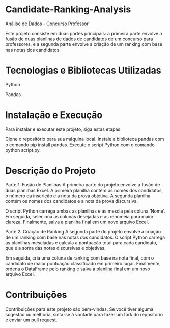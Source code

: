 # Candidate-Ranking-Analysis
Análise de Dados - Concurso Professor

Este projeto consiste em duas partes principais: a primeira parte envolve a fusão de duas planilhas de dados de candidatos 
de um concurso para professores, e a segunda parte envolve a criação de um ranking com base nas notas dos candidatos.

# Tecnologias e Bibliotecas Utilizadas

Python

Pandas


# Instalação e Execução
Para instalar e executar este projeto, siga estas etapas:

Clone o repositório para sua máquina local.
Instale a biblioteca pandas com o comando pip install pandas.
Execute o script Python com o comando python script.py.

# Descrição do Projeto
Parte 1: Fusão de Planilhas
A primeira parte do projeto envolve a fusão de duas planilhas Excel. A primeira planilha contém os nomes dos candidatos, 
o número da inscrição e a nota da prova objetiva. A segunda planilha contém os nomes dos candidatos e a nota da prova discursiva.

O script Python carrega ambas as planilhas e as mescla pela coluna ‘Nome’. Em seguida, seleciona as colunas desejadas 
e as renomeia para maior clareza. Finalmente, salva a planilha final em um novo arquivo Excel.

Parte 2: Criação de Ranking
A segunda parte do projeto envolve a criação de um ranking com base nas notas dos candidatos. O script Python carrega as planilhas mescladas e calcula a pontuação total para cada candidato, que é a soma das notas discursivas e objetivas.

Em seguida, cria uma coluna de ranking com base na nota final, com o candidato de maior pontuação classificado em primeiro lugar. Finalmente, ordena o DataFrame pelo ranking e salva a planilha final em um novo arquivo Excel.

# Contribuições

Contribuições para este projeto são bem-vindas. Se você tiver alguma sugestão ou melhoria, sinta-se à vontade para fazer um fork do repositório e enviar um pull request.
